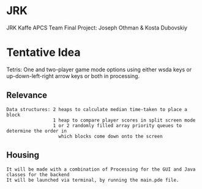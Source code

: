 # JRK
JRK Kaffe APCS Team Final Project: Joseph Othman & Kosta Dubovskiy

# Tentative Idea
Tetris: 
  One and two-player game mode options using either wsda keys or up-down-left-right arrow 
  keys or both in processing.
  
  ## Relevance
    Data structures: 2 heaps to calculate median time-taken to place a block
                     1 heap to compare player scores in split screen mode
                     1 or 2 randomly filled array priority queues to determine the order in
                       which blocks come down onto the screen

  ## Housing
    It will be made with a combination of Processing for the GUI and Java classes for the backend
    It will be launched via terminal, by running the main.pde file.
